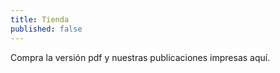 ```yaml
---
title: Tienda
published: false
---
```


Compra la versión pdf y nuestras publicaciones impresas aquí.